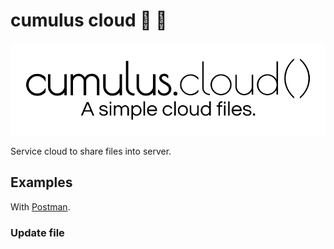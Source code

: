 cumulus cloud :rocket: :link:
=============================

![comulus.cloud()](doc/logo/cumulus.cloud.png)

Service cloud to share files into server.



## Examples

With [Postman](https://www.getpostman.com/).

### Update file




